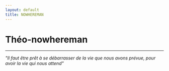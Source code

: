 ```yaml
---
layout: default
title: NOWHEREMAN 
---
```


# Théo-nowhereman




---
*"Il faut être prêt à se débarrasser de la vie que nous avons prévue, pour avoir la vie qui nous attend"*
